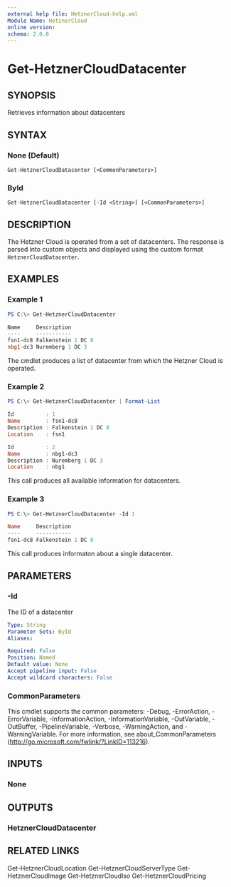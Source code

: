 ```yaml
---
external help file: HetznerCloud-help.xml
Module Name: HetznerCloud
online version:
schema: 2.0.0
---
```

# Get-HetznerCloudDatacenter

## SYNOPSIS

Retrieves information about datacenters

## SYNTAX

### None (Default)

```
Get-HetznerCloudDatacenter [<CommonParameters>]
```

### ById

```
Get-HetznerCloudDatacenter [-Id <String>] [<CommonParameters>]
```

## DESCRIPTION

The Hetzner Cloud is operated from a set of datacenters. The response is parsed into custom objects and displayed using the custom format `HetznerCloudDatacenter`.

## EXAMPLES

### Example 1

```powershell
PS C:\> Get-HetznerCloudDatacenter

Name     Description
----     -----------
fsn1-dc8 Falkenstein 1 DC 8
nbg1-dc3 Nuremberg 1 DC 3
```

The cmdlet produces a list of datacenter from which the Hetzner Cloud is operated.

### Example 2

```powershell
PS C:\> Get-HetznerCloudDatacenter | Format-List

Id          : 1
Name        : fsn1-dc8
Description : Falkenstein 1 DC 8
Location    : fsn1

Id          : 2
Name        : nbg1-dc3
Description : Nuremberg 1 DC 3
Location    : nbg1
```

This call produces all available information for datacenters.

### Example 3

```powershell
PS C:\> Get-HetznerCloudDatacenter -Id 1

Name     Description
----     -----------
fsn1-dc8 Falkenstein 1 DC 8
```

This call produces informaton about a single datacenter.

## PARAMETERS

### -Id

The ID of a datacenter

```yaml
Type: String
Parameter Sets: ById
Aliases:

Required: False
Position: Named
Default value: None
Accept pipeline input: False
Accept wildcard characters: False
```

### CommonParameters

This cmdlet supports the common parameters: -Debug, -ErrorAction, -ErrorVariable, -InformationAction, -InformationVariable, -OutVariable, -OutBuffer, -PipelineVariable, -Verbose, -WarningAction, and -WarningVariable.
For more information, see about_CommonParameters (http://go.microsoft.com/fwlink/?LinkID=113216).

## INPUTS

### None

## OUTPUTS

### HetznerCloudDatacenter

## RELATED LINKS

Get-HetznerCloudLocation
Get-HetznerCloudServerType
Get-HetznerCloudImage
Get-HetznerCloudIso
Get-HetznerCloudPricing
